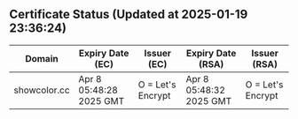 ## Certificate Status (Updated at 2025-01-19 23:36:24)
| Domain | Expiry Date (EC) | Issuer (EC) | Expiry Date (RSA) | Issuer (RSA) |
|--------|------------------|-------------|-------------------|--------------|
| showcolor.cc | Apr  8 05:48:28 2025 GMT |  O = Let's Encrypt | Apr  8 05:48:32 2025 GMT |  O = Let's Encrypt |
